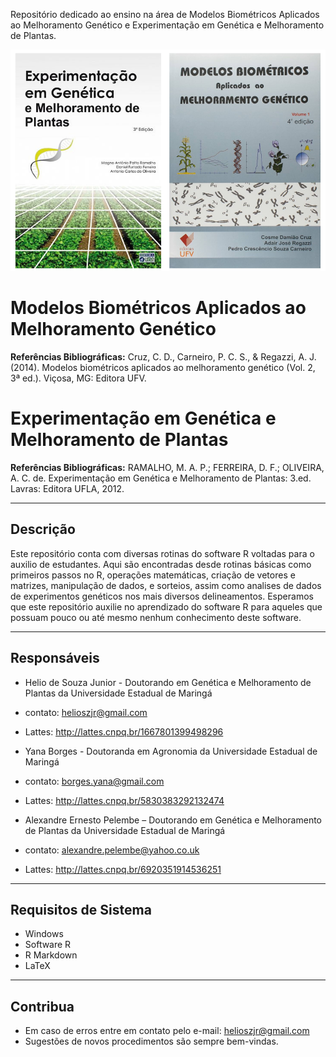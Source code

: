 Repositório dedicado ao ensino na área de Modelos Biométricos Aplicados ao Melhoramento Genético e Experimentação em Genética e Melhoramento de Plantas. 

![](biometrica.png)

# Modelos Biométricos Aplicados ao Melhoramento Genético
**Referências Bibliográficas:** Cruz, C. D., Carneiro, P. C. S., & Regazzi, A. J. (2014). Modelos biométricos aplicados ao melhoramento genético (Vol. 2, 3ª ed.). Viçosa, MG: Editora UFV. 

# Experimentação em Genética e Melhoramento de Plantas
**Referências Bibliográficas:** RAMALHO, M. A. P.; FERREIRA, D. F.; OLIVEIRA, A. C. de. Experimentação em Genética e Melhoramento de Plantas: 3.ed. Lavras: Editora UFLA, 2012.

---

## Descrição

Este repositório conta com diversas rotinas do software R voltadas para o auxilio de estudantes. Aqui são encontradas desde rotinas básicas como primeiros passos no R, operações matemáticas, criação de vetores e matrizes, manipulação de dados, e sorteios, assim como analises de dados de experimentos genéticos nos mais diversos delineamentos. Esperamos que este repositório auxilie no aprendizado do software R para aqueles que possuam pouco ou até mesmo nenhum conhecimento deste software. 

---
## Responsáveis

- Helio de Souza Junior - Doutorando em Genética e Melhoramento de Plantas da Universidade Estadual de Maringá 
- contato: helioszjr@gmail.com
- Lattes: http://lattes.cnpq.br/1667801399498296

- Yana Borges - Doutoranda em Agronomia da Universidade Estadual de Maringá 
- contato: borges.yana@gmail.com
- Lattes: http://lattes.cnpq.br/5830383292132474

- Alexandre Ernesto Pelembe – Doutorando em Genética e Melhoramento de Plantas da Universidade Estadual de Maringá 
- contato: alexandre.pelembe@yahoo.co.uk
- Lattes: http://lattes.cnpq.br/6920351914536251

---
## Requisitos de Sistema

- Windows
- Software R
- R Markdown
- LaTeX

---
## Contribua

- Em caso de erros entre em contato pelo e-mail: helioszjr@gmail.com
- Sugestões de novos procedimentos são sempre bem-vindas.
